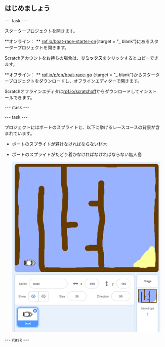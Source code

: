 ## はじめましょう

\--- task \---

スタータープロジェクトを開きます。

**オンライン： ** [rpf.io/boat-race-starter-on](http://rpf.io/boat-race-starter-on){:target = "_ blank"}にあるスタータープロジェクトを開きます。

Scratchアカウントをお持ちの場合は、**リミックス**をクリックするとコピーできます。

**オフライン： ** [rpf.io/p/en/boat-race-go](http://rpf.io/p/en/boat-race-go) {:target = "_ blank"}からスタータープロジェクトをダウンロードし、オフラインエディターで開きます。

Scratchオフラインエディタは[rpf.io/scratchoff](http://rpf.io/scratchoff)からダウンロードしてインストールできます。

\--- /task \---

\--- task \---

プロジェクトにはボートのスプライトと、以下に挙げるレースコースの背景が含まれています。

- ボートのスプライトが避けなければならない材木
- ボートのスプライトがたどり着かなければなければならない無人島
    
    ![スクリーンショット](images/boat-starter.png)

\--- /task \---